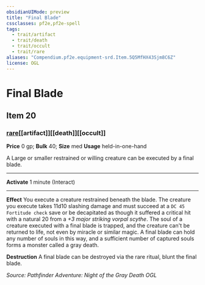 ```yaml
---
obsidianUIMode: preview
title: "Final Blade"
cssclasses: pf2e,pf2e-spell
tags:
  - trait/artifact
  - trait/death
  - trait/occult
  - trait/rare
aliases: "Compendium.pf2e.equipment-srd.Item.5Q5MfHX43Sjm8C6Z"
license: OGL
---
```

# Final Blade
## Item 20
### [rare](rare "Rare Rarity Trait")[[artifact]][[death]][[occult]]


**Price** 0 gp; 
**Bulk** 40; **Size** med
**Usage** held-in-one-hand

A Large or smaller restrained or willing creature can be executed by a final blade.

* * *

**Activate** 1 minute (Interact)

* * *

**Effect** You execute a creature restrained beneath the blade. The creature you execute takes 11d10 slashing damage and must succeed at a `DC 45 Fortitude check` save or be decapitated as though it suffered a critical hit with a natural 20 from a _+3 major striking vorpal scythe_. The soul of a creature executed with a final blade is trapped, and the creature can't be returned to life, not even by miracle or similar magic. A final blade can hold any number of souls in this way, and a sufficient number of captured souls forms a monster called a gray death.

**Destruction** A final blade can be destroyed via the rare ritual, blunt the final blade.

*Source: Pathfinder Adventure: Night of the Gray Death*
*OGL*
